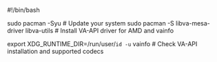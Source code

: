#!/bin/bash

sudo pacman -Syu               # Update your system
sudo pacman -S libva-mesa-driver libva-utils     # Install VA-API driver for AMD and vainfo


export XDG_RUNTIME_DIR=/run/user/`id -u`
vainfo                         # Check VA-API installation and supported codecs

